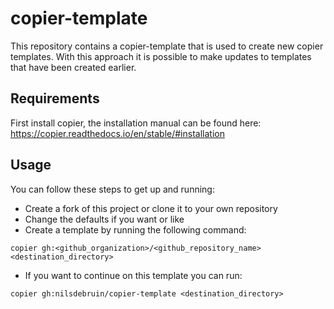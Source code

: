 # copier-template
This repository contains a copier-template that is used to create new copier templates. 
With this approach it is possible to make updates to templates that have been created earlier.

## Requirements
First install copier, the installation manual can be found here:
https://copier.readthedocs.io/en/stable/#installation

## Usage
You can follow these steps to get up and running:
 - Create a fork of this project or clone it to your own repository
 - Change the defaults if you want or like 
 - Create a template by running the following command: 

```copier gh:<github_organization>/<github_repository_name> <destination_directory>```

 - If you want to continue on this template you can run:

```copier gh:nilsdebruin/copier-template <destination_directory>```


